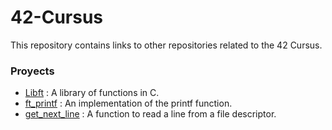 # 42-Cursus

This repository contains links to other repositories related to the 42 Cursus.

 <h3>Proyects</h3>

- [Libft](https://github.com/jortiz-m/libft) : A library of functions in C.
- [ft_printf](https://github.com/jortiz-m/ft_printf) : An implementation of the printf function.
- [get_next_line](https://github.com/jortiz-m/get_next_line) : A function to read a line from a file descriptor.
